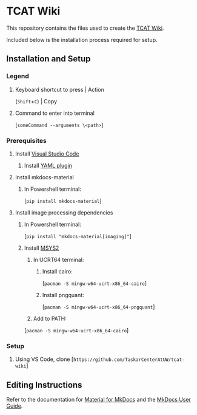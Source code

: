 # TCAT Wiki

This repository contains the files used to create the [TCAT Wiki](https://taskarcenteratuw.github.io/tcat-wiki/).

Included below is the installation process required for setup.

## Installation and Setup

### Legend

1. Keyboard shortcut to press | Action

    (`Shift`+`C`) | Copy

2. Command to enter into terminal

    [`someCommand --arguments \<path>`]

### Prerequisites

1. Install [Visual Studio Code](https://code.visualstudio.com/)

   1. Install [YAML plugin](https://marketplace.visualstudio.com/items?itemName=redhat.vscode-yaml)

2. Install mkdocs-material

   1. In Powershell terminal:

        [`pip install mkdocs-material`]

3. Install image processing dependencies

   1. In Powershell terminal:

        [`pip install "mkdocs-material[imaging]"`]

   3. Install [MSYS2](https://www.msys2.org/)

      1. In UCRT64 terminal:
        
          1. Install cairo:

              [`pacman -S mingw-w64-ucrt-x86_64-cairo`]

          2. Install pngquant:

              [`pacman -S mingw-w64-ucrt-x86_64-pngquant`]

      2. Add to PATH:

        [`pacman -S mingw-w64-ucrt-x86_64-cairo`]

### Setup

1. Using VS Code, clone [`https://github.com/TaskarCenterAtUW/tcat-wiki`]

## Editing Instructions

Refer to the documentation for [Material for MkDocs](https://squidfunk.github.io/mkdocs-material/) and the [MkDocs User Guide](https://www.mkdocs.org/user-guide/).
